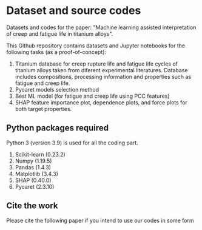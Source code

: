 # Dataset and source codes

Datasets and codes for the paper: "Machine learning assisted interpretation of creep and fatigue life in titanium alloys". 

This Github repository contains datasets and Jupyter notebooks for the following tasks (as a proof-of-concept):

1. Titanium database for creep rupture life and fatigue life cycles of titanium alloys taken from diferent experimental literatures. Database includes    compositions, processing information and properties such as fatigue and creep life. 
2. Pycaret models selection method
3. Best ML model (for fatigue and creep life using PCC features)
4. SHAP feature importance plot, dependence plots, and force plots for both target properties.

## Python packages required
Python 3 (version 3.9) is used for all the coding part.
1. Scikit-learn (0.23.2)
2. Numpy (1.19.5)
3. Pandas (1.4.3)
4. Matplotlib (3.4.3)
5. SHAP (0.40.0)
6. Pycaret (2.3.10)

## Cite the work
Please cite the following paper if you intend to use our codes in some form
